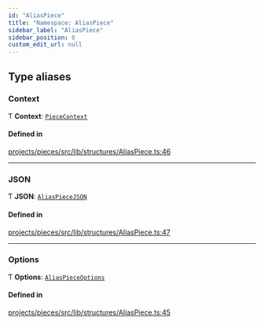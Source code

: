 ```yaml
---
id: "AliasPiece"
title: "Namespace: AliasPiece"
sidebar_label: "AliasPiece"
sidebar_position: 0
custom_edit_url: null
---
```


## Type aliases

### Context

Ƭ **Context**: [`PieceContext`](../interfaces/PieceContext)

#### Defined in

[projects/pieces/src/lib/structures/AliasPiece.ts:46](https://github.com/sapphiredev/pieces/blob/04481a2/src/lib/structures/AliasPiece.ts#L46)

___

### JSON

Ƭ **JSON**: [`AliasPieceJSON`](../interfaces/AliasPieceJSON)

#### Defined in

[projects/pieces/src/lib/structures/AliasPiece.ts:47](https://github.com/sapphiredev/pieces/blob/04481a2/src/lib/structures/AliasPiece.ts#L47)

___

### Options

Ƭ **Options**: [`AliasPieceOptions`](../interfaces/AliasPieceOptions)

#### Defined in

[projects/pieces/src/lib/structures/AliasPiece.ts:45](https://github.com/sapphiredev/pieces/blob/04481a2/src/lib/structures/AliasPiece.ts#L45)
